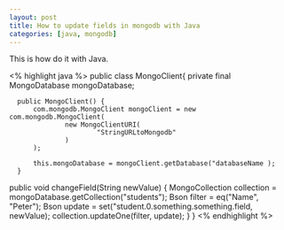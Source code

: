 ```yaml
---
layout: post
title: How to update fields in mongodb with Java
categories: [java, mongodb]
---
```

This is how do it with Java.

  <% highlight java %>
  public class MongoClient{
    private final MongoDatabase mongoDatabase;

      public MongoClient() {
          com.mongodb.MongoClient mongoClient = new com.mongodb.MongoClient(
                  new MongoClientURI(
                          "StringURLtoMongodb"
                  )
          );

          this.mongoDatabase = mongoClient.getDatabase("databaseName );
      }
   public void changeField(String newValue) {
          MongoCollection<Document> collection = mongoDatabase.getCollection("students");
          Bson filter = eq("Name", "Peter");
          Bson update = set("student.0.something.something.field, newValue);
          collection.updateOne(filter, update);
      }
}
  <% endhighlight %>
  
